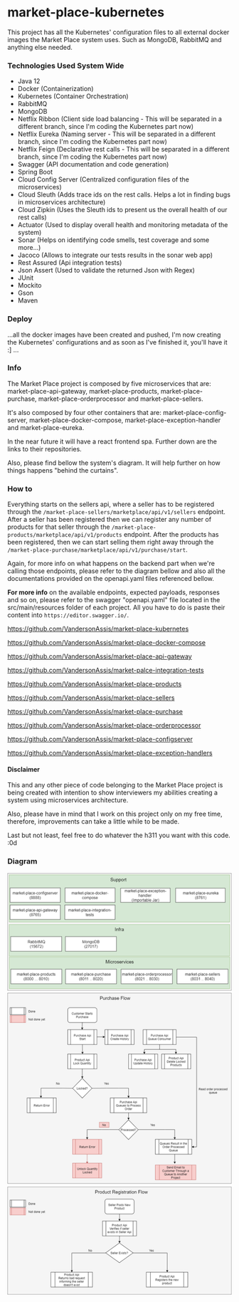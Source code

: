 # market-place-kubernetes
This project has all the Kubernetes' configuration files to all external docker images the Market Place system uses. Such as MongoDB, RabbitMQ and anything else needed.

### Technologies Used System Wide
- Java 12
- Docker (Containerization)
- Kubernetes (Container Orchestration) 
- RabbitMQ
- MongoDB
- Netflix Ribbon (Client side load balancing - This will be separated in a different branch, since I'm coding the Kubernetes part now)
- Netflix Eureka (Naming server - This will be separated in a different branch, since I'm coding the Kubernetes part now)
- Netflix Feign (Declarative rest calls - This will be separated in a different branch, since I'm coding the Kubernetes part now)
- Swagger (API documentation and code generation)
- Spring Boot
- Cloud Config Server (Centralized configuration files of the microservices)
- Cloud Sleuth (Adds trace ids on the rest calls. Helps a lot in finding bugs in microservices architecture)
- Cloud Zipkin (Uses the Sleuth ids to present us the overall health of our rest calls)
- Actuator (Used to display overall health and monitoring metadata of the system)
- Sonar (Helps on identifying code smells, test coverage and some more...)
- Jacoco (Allows to integrate our tests results in the sonar web app)
- Rest Assured (Api integration tests)
- Json Assert (Used to validate the returned Json with Regex)
- JUnit
- Mockito
- Gson
- Maven

### Deploy
...all the docker images have been created and pushed, I'm now creating the Kubernetes' configurations and as soon as I've finished it, you'll have it :] ...

### Info
The Market Place project is composed by five microservices that are:
market-place-api-gateway, market-place-products, market-place-purchase, market-place-orderprocessor 
and market-place-sellers.

It's also composed by four other containers that are:
market-place-config-server, market-place-docker-compose, market-place-exception-handler and 
market-place-eureka. 
 
In the near future it will have a react frontend spa. Further down are the links to their repositories.

Also, please find bellow the system's diagram. It will help further on how things 
happens "behind the curtains".

### How to
Everything starts on the sellers api, where a seller has to be registered through the 
`/market-place-sellers/marketplace/api/v1/sellers` endpoint. After a seller has been registered then we can 
register any number of products for that seller through the 
`/market-place-products/marketplace/api/v1/products` endpoint. After the products has been registered, then 
we can start selling them right away through the `/market-place-purchase/marketplace/api/v1/purchase/start`.

Again, for more info on what happens on the backend part when we're calling those endpoints, please refer 
to the diagram bellow and also all the documentations provided on the openapi.yaml files referenced bellow. 

<b>For more info</b> on the available endpoints, expected payloads, 
responses and so on, please refer to the swagger "openapi.yaml" file
located in the src/main/resources folder of each project. All you have to do is paste their content into 
`https://editor.swagger.io/`.

https://github.com/VandersonAssis/market-place-kubernetes

https://github.com/VandersonAssis/market-place-docker-compose

https://github.com/VandersonAssis/market-place-api-gateway

https://github.com/VandersonAssis/market-palce-integration-tests

https://github.com/VandersonAssis/market-place-products

https://github.com/VandersonAssis/market-place-sellers

https://github.com/VandersonAssis/market-place-purchase

https://github.com/VandersonAssis/market-place-orderprocessor

https://github.com/VandersonAssis/market-place-configserver

https://github.com/VandersonAssis/market-place-exception-handlers

#### Disclaimer
This and any other piece of code belonging to the Market Place project is 
being created with intention to show interviewers my abilities creating 
a system using microservices architecture.

Also, please have in mind that 
I work on this project only on my free time, therefore, improvements can take a little while to be made.

Last but not least, feel free to do whatever the h311 you want with this code. :0d

### Diagram
![alt text](https://raw.githubusercontent.com/VandersonAssis/market-place-support-files/master/diagrams/system-diagram.png)

